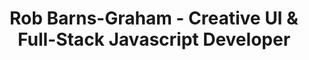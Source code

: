 ---
template: index.hbs
urlPath: /
title: Rob Barns-Graham - Creative UI & Full-Stack Javascript Developer
description: >
    Available for freelance, consultancy and contracts on site in London / South East, UK or remotely anywhere in the world from October 2017.
contact: rob.bg@me.com
cv: /dist/documents/RobBGCV.pdf
stylesheet: home.css
---